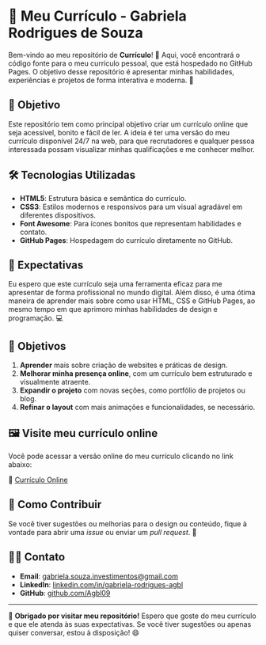 # 🌟 Meu Currículo - Gabriela Rodrigues de Souza

Bem-vindo ao meu repositório de **Currículo**! 📑 Aqui, você encontrará o código fonte para o meu currículo pessoal, que está hospedado no GitHub Pages. O objetivo desse repositório é apresentar minhas habilidades, experiências e projetos de forma interativa e moderna. 🚀

## 🎯 Objetivo

Este repositório tem como principal objetivo criar um currículo online que seja acessível, bonito e fácil de ler. A ideia é ter uma versão do meu currículo disponível 24/7 na web, para que recrutadores e qualquer pessoa interessada possam visualizar minhas qualificações e me conhecer melhor.

## 🛠️ Tecnologias Utilizadas

- **HTML5**: Estrutura básica e semântica do currículo.
- **CSS3**: Estilos modernos e responsivos para um visual agradável em diferentes dispositivos.
- **Font Awesome**: Para ícones bonitos que representam habilidades e contato.
- **GitHub Pages**: Hospedagem do currículo diretamente no GitHub.

## 🎯 Expectativas

Eu espero que este currículo seja uma ferramenta eficaz para me apresentar de forma profissional no mundo digital. Além disso, é uma ótima maneira de aprender mais sobre como usar HTML, CSS e GitHub Pages, ao mesmo tempo em que aprimoro minhas habilidades de design e programação. 💻

## 🚀 Objetivos

1. **Aprender** mais sobre criação de websites e práticas de design.
2. **Melhorar minha presença online**, com um currículo bem estruturado e visualmente atraente.
3. **Expandir o projeto** com novas seções, como portfólio de projetos ou blog.
4. **Refinar o layout** com mais animações e funcionalidades, se necessário.

## 🖼️ Visite meu currículo online

Você pode acessar a versão online do meu currículo clicando no link abaixo:

🔗 [Currículo Online](https://agbl09.github.io/Curriculo/)

## 📌 Como Contribuir

Se você tiver sugestões ou melhorias para o design ou conteúdo, fique à vontade para abrir uma *issue* ou enviar um *pull request*. 🙌

## 👨‍💻 Contato

- **Email**: gabriela.souza.investimentos@gmail.com
- **LinkedIn**: [linkedin.com/in/gabriela-rodrigues-agbl](https://www.linkedin.com/in/gabriela-rodrigues-agbl/)
- **GitHub**: [github.com/Agbl09](https://github.com/Agbl09)

---

🎉 **Obrigado por visitar meu repositório!** Espero que goste do meu currículo e que ele atenda às suas expectativas. Se você tiver sugestões ou apenas quiser conversar, estou à disposição! 😄

